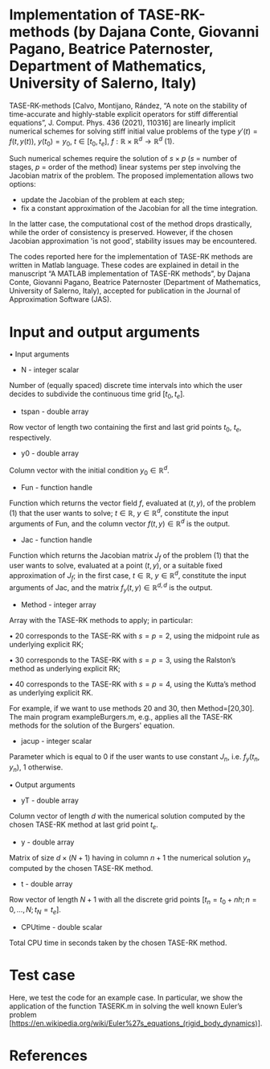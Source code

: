 # Implementation of TASE-RK-methods (by Dajana Conte, Giovanni Pagano, Beatrice Paternoster, Department of Mathematics, University of Salerno, Italy) 
TASE-RK-methods [Calvo, Montijano, Rández, “A note on the stability of time-accurate and highly-stable explicit operators for stiff differential equations”, J. Comput. Phys. 436 (2021), 110316] are linearly implicit numerical schemes for solving stiff initial value problems of the type $y'(t)=f(t,y(t))$,  $y(t_0)=y_0$, $t \in [t_0,t_e]$, $f:\mathbb{R}\times \mathbb{R}^d \rightarrow \mathbb{R}^d$ (1).

Such numerical schemes require the solution of $s \times p$ ($s$ = number of stages, $p$ = order of the method) linear systems per step involving the Jacobian matrix of the problem. The proposed implementation allows two options:
- update the Jacobian of the problem at each step;
- fix a constant approximation of the Jacobian for all the time integration.

In the latter case, the computational cost of the method drops drastically, while the order of consistency is preserved. However, if the chosen Jacobian approximation 'is not good', stability issues may be encountered.

The codes reported here for the implementation of TASE-RK methods are written in Matlab language. 
These codes are explained in detail in the manuscript “A MATLAB implementation of TASE-RK methods”, by Dajana Conte, Giovanni Pagano, Beatrice Paternoster (Department of Mathematics, University of Salerno, Italy), accepted for publication in the Journal of Approximation Software (JAS).

# Input and output arguments

• Input arguments

- N - integer scalar

Number of (equally spaced) discrete time intervals into which the user decides to subdivide the continuous time grid $[t_0,t_e]$.

- tspan - double array

Row vector of length two containing the first and last grid points $t_0$, $t_e$, respectively.

- y0 - double array

Column vector with the initial condition $y_0 \in \mathbb{R}^d$.

- Fun - function handle

Function which returns the vector field $f$, evaluated at $(t,y)$, of the problem (1) that the user wants to solve; $t \in  \mathbb{R}$, $y \in  \mathbb{R}^d$, constitute the input arguments of Fun, and the column vector $f(t,y) \in  \mathbb{R}^d$ is the output.

- Jac - function handle

Function which returns the Jacobian matrix $J_f$ of the problem (1) that the user wants to solve, evaluated at a point $(t,y)$, or a suitable fixed approximation of $J_f$; in the first case, $t \in \mathbb{R}$, $y \in \mathbb{R}^d$, constitute the input arguments of Jac, and the matrix $f_y(t,y) \in \mathbb{R}^{d,d}$ is the output.

- Method - integer array

Array with the TASE-RK methods to apply; in particular:

• 20 corresponds to the TASE-RK with $s = p = 2$, using the midpoint rule as underlying explicit RK;

• 30 corresponds to the TASE-RK with $s = p = 3$, using the Ralston’s method as underlying explicit RK;

• 40 corresponds to the TASE-RK with $s = p = 4$, using the Kutta’s method as underlying explicit RK.

For example, if we want to use methods 20 and 30, then Method=[20,30]. The main program exampleBurgers.m, e.g., applies all the TASE-RK methods for the solution of the Burgers' equation.

- jacup - integer scalar
  
Parameter which is equal to 0 if the user wants to use constant $J_n$, i.e. $f_y(t_n,y_n)$, 1 otherwise.

• Output arguments

- yT - double array

Column vector of length $d$ with the numerical solution computed by the chosen TASE-RK method at last grid point $t_e$.

- y - double array
  
Matrix of size $d \times (N +1)$ having in column $n+1$ the numerical solution $y_n$ computed by the chosen TASE-RK method.

- t - double array
  
Row vector of length $N+1$ with all the discrete grid points $[t_n =t_0+n h;n = 0,\dots,N;t_N =t_e]$.

- CPUtime - double scalar
  
Total CPU time in seconds taken by the chosen TASE-RK method.

# Test case
Here, we test the code for an example case. In particular, we show the application of the function TASERK.m in solving the well known
Euler’s problem [https://en.wikipedia.org/wiki/Euler%27s_equations_(rigid_body_dynamics)].

# References
